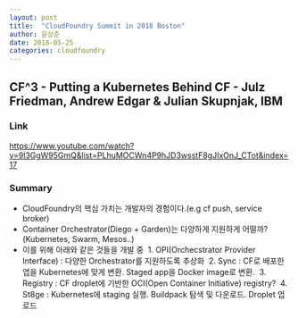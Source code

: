 ```yaml
---
layout: post
title:  "CloudFoundry Summit in 2018 Boston"
author: 윤상준
date: 2018-05-25
categories: cloudfoundry
---
```


## CF^3 - Putting a Kubernetes Behind CF - Julz Friedman, Andrew Edgar & Julian Skupnjak, IBM

### Link
https://www.youtube.com/watch?v=9l3GgW95GmQ&list=PLhuMOCWn4P9hJD3wsstF8gJIxOnJ_CTot&index=17

### Summary
- CloudFoundry의 핵심 가치는 개발자의 경험이다.(e.g cf push, service broker)
- Container Orchestrator(Diego + Garden)는 다양하게 지원하게 어떨까?(Kubernetes, Swarm, Mesos..)
- 이를 위해 아래와 같은 것들을 개발 중
  1. OPI(Orchecstrator Provider Interface) : 다양한 Orchestrator를 지원하도록 추상화
  2. Sync : CF로 배포한 앱을 Kubernetes에 맞게 변환. Staged app을 Docker image로 변환.
  3. Registry : CF droplet에 기반한 OCI(Open Container Initiative) registry?
  4. St8ge : Kubernetes에 staging 실행. Buildpack 탐색 및 다운로드. Droplet 업로드
